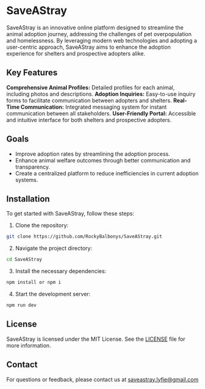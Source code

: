 # SaveAStray
SaveAStray is an innovative online platform designed to streamline the animal adoption journey, addressing the challenges of pet overpopulation and homelessness. By leveraging modern web technologies and adopting a user-centric approach, SaveAStray aims to enhance the adoption experience for shelters and prospective adopters alike.

## Key Features
**Comprehensive Animal Profiles:** Detailed profiles for each animal, including photos and descriptions.
**Adoption Inquiries:** Easy-to-use inquiry forms to facilitate communication between adopters and shelters.
**Real-Time Communication:** Integrated messaging system for instant communication between all stakeholders.
**User-Friendly Portal:** Accessible and intuitive interface for both shelters and prospective adopters.

## Goals
- Improve adoption rates by streamlining the adoption process.
- Enhance animal welfare outcomes through better communication and transparency.
- Create a centralized platform to reduce inefficiencies in current adoption systems.

## Installation
To get started with SaveAStray, follow these steps:

1. Clone the repository:
``` bash
git clone https://github.com/RockyBalbonys/SaveAStray.git
```

2. Navigate the project directory:
``` bash
cd SaveAStray
```

3. Install the necessary dependencies:
```bash
npm install or npm i
```
4. Start the development server:
```bash
npm run dev
```

## License
SaveAStray is licensed under the MIT License. See the [LICENSE](https://github.com/RockyBalbonys/SaveAStray/tree/main?tab=MIT-1-ov-file) file for more information.

## Contact
For questions or feedback, please contact us at saveastray.lyfie@gmail.com

